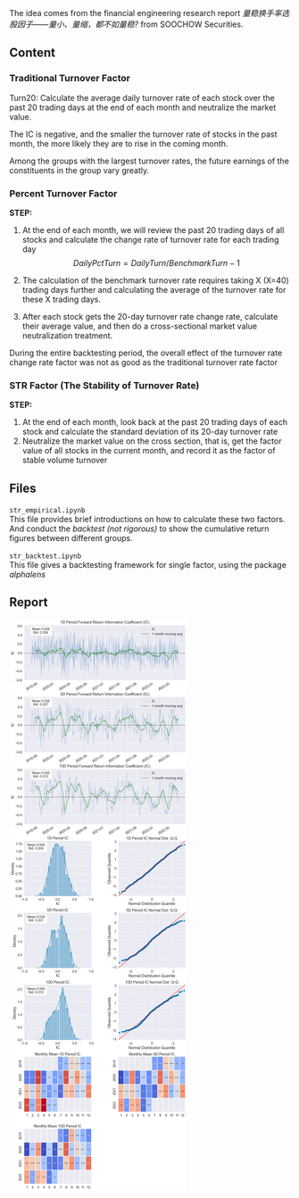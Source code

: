 The idea comes from the financial engineering research report *量稳换手率选股因子——量小、量缩，都不如量稳?* from SOOCHOW Securities.

## Content
### Traditional Turnover Factor
Turn20: Calculate the average daily turnover rate of each stock over the past 20 trading days at the end of each month and neutralize the market value.

The IC is negative, and the smaller the turnover rate of stocks in the past month, the more likely they are to rise in the coming month.

Among the groups with the largest turnover rates, the future earnings of the constituents in the group vary greatly.

### Percent Turnover Factor    
**STEP:**
1. At the end of each month, we will review the past 20 trading days of all stocks and calculate the change rate of turnover rate for each trading day
$$
DailyPctTurn = DailyTurn / BenchmarkTurn - 1
$$

2. The calculation of the benchmark turnover rate requires taking X (X=40) trading days further and calculating the average of the turnover rate for these X trading days.
3. After each stock gets the 20-day turnover rate change rate, calculate their average value, and then do a cross-sectional market value neutralization treatment.

During the entire backtesting period, the overall effect of the turnover rate change rate factor was not as good as the traditional turnover rate factor

### STR Factor (The Stability of Turnover Rate)
**STEP:**
1. At the end of each month, look back at the past 20 trading days of each stock and calculate the standard deviation of its 20-day turnover rate
2. Neutralize the market value on the cross section, that is, get the factor value of all stocks in the current month, and record it as the factor of stable volume turnover

## Files
`str_empirical.ipynb`       
This file provides brief introductions on how to calculate these two factors. And conduct the *backtest (not rigorous)* to show the cumulative return figures between different groups.

`str_backtest.ipynb`      
This file gives a backtesting framework for single factor, using the package *alphalens*

## Report
![figure1](https://github.com/ZhimingMei/Quant-Strategies/blob/main/The%20Stability%20of%20Turnover%20Rate%20(STR)%20Factor/str_report.png)

